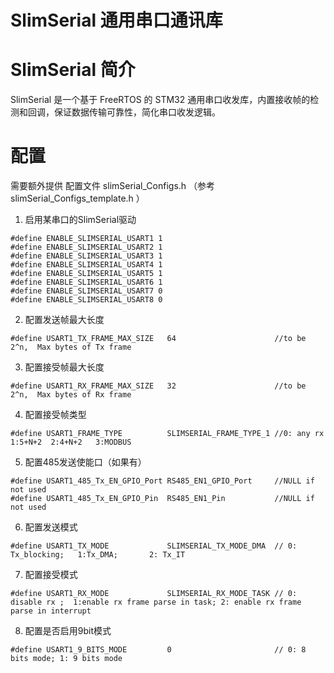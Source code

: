 # SlimSerial 通用串口通讯库

# SlimSerial 简介

SlimSerial 是一个基于 FreeRTOS 的 STM32 通用串口收发库，内置接收帧的检测和回调，保证数据传输可靠性，简化串口收发逻辑。

 
# 配置

需要额外提供 配置文件  slimSerial_Configs.h   （参考  slimSerial_Configs_template.h ）

1. 启用某串口的SlimSerial驱动
```
#define ENABLE_SLIMSERIAL_USART1 1
#define ENABLE_SLIMSERIAL_USART2 1
#define ENABLE_SLIMSERIAL_USART3 1
#define ENABLE_SLIMSERIAL_USART4 1 
#define ENABLE_SLIMSERIAL_USART5 1 
#define ENABLE_SLIMSERIAL_USART6 1
#define ENABLE_SLIMSERIAL_USART7 0 
#define ENABLE_SLIMSERIAL_USART8 0 
```

2. 配置发送帧最大长度
```
#define USART1_TX_FRAME_MAX_SIZE   64                      //to be 2^n,  Max bytes of Tx frame
```
3. 配置接受帧最大长度
```
#define USART1_RX_FRAME_MAX_SIZE   32                      //to be 2^n,  Max bytes of Rx frame
```
4. 配置接受帧类型
```
#define USART1_FRAME_TYPE          SLIMSERIAL_FRAME_TYPE_1 //0: any rx  1:5+N+2  2:4+N+2   3:MODBUS
```

5. 配置485发送使能口（如果有）
```
#define USART1_485_Tx_EN_GPIO_Port RS485_EN1_GPIO_Port     //NULL if not used
#define USART1_485_Tx_EN_GPIO_Pin  RS485_EN1_Pin           //NULL if not used
```

6. 配置发送模式
```
#define USART1_TX_MODE             SLIMSERIAL_TX_MODE_DMA  // 0: Tx_blocking;	1:Tx_DMA; 		2: Tx_IT
```

7. 配置接受模式
```
#define USART1_RX_MODE             SLIMSERIAL_RX_MODE_TASK // 0: disable rx ;  1:enable rx frame parse in task; 2: enable rx frame parse in interrupt
```

8. 配置是否启用9bit模式
```
#define USART1_9_BITS_MODE         0                       // 0: 8 bits mode; 1: 9 bits mode
```